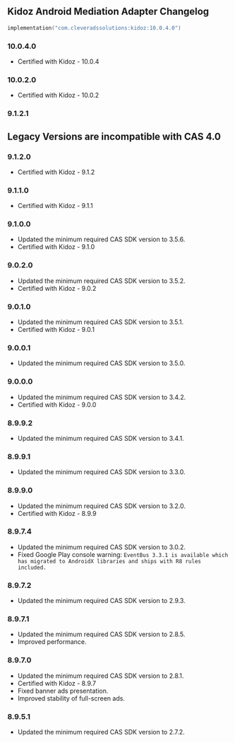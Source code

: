 ## Kidoz Android Mediation Adapter Changelog
```kotlin
implementation("com.cleveradssolutions:kidoz:10.0.4.0")
```

### 10.0.4.0
- Certified with Kidoz - 10.0.4

### 10.0.2.0
- Certified with Kidoz - 10.0.2

### 9.1.2.1

## Legacy Versions are incompatible with CAS 4.0

### 9.1.2.0
- Certified with Kidoz - 9.1.2

### 9.1.1.0
- Certified with Kidoz - 9.1.1

### 9.1.0.0
- Updated the minimum required CAS SDK version to 3.5.6.
- Certified with Kidoz - 9.1.0

### 9.0.2.0
- Updated the minimum required CAS SDK version to 3.5.2.
- Certified with Kidoz - 9.0.2

### 9.0.1.0
- Updated the minimum required CAS SDK version to 3.5.1.
- Certified with Kidoz - 9.0.1

### 9.0.0.1
- Updated the minimum required CAS SDK version to 3.5.0.

### 9.0.0.0
- Updated the minimum required CAS SDK version to 3.4.2.
- Certified with Kidoz - 9.0.0

### 8.9.9.2
- Updated the minimum required CAS SDK version to 3.4.1.

### 8.9.9.1
- Updated the minimum required CAS SDK version to 3.3.0.

### 8.9.9.0
- Updated the minimum required CAS SDK version to 3.2.0.
- Certified with Kidoz - 8.9.9

### 8.9.7.4
- Updated the minimum required CAS SDK version to 3.0.2.
- Fixed Google Play console warning: `EventBus 3.3.1 is available which has migrated to AndroidX libraries and ships with R8 rules included.`

### 8.9.7.2
- Updated the minimum required CAS SDK version to 2.9.3.

### 8.9.7.1
- Updated the minimum required CAS SDK version to 2.8.5.
- Improved performance.

### 8.9.7.0
- Updated the minimum required CAS SDK version to 2.8.1.
- Certified with Kidoz - 8.9.7
- Fixed banner ads presentation.
- Improved stability of full-screen ads.

### 8.9.5.1
- Updated the minimum required CAS SDK version to 2.7.2.
